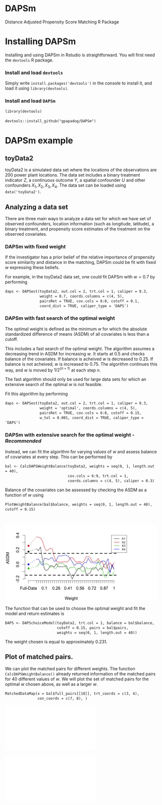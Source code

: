 # DAPSm
Distance Adjusted Propensity Score Matching R Package

# Installing DAPSm
Installing and using DAPSm in Rstudio is straightforward. You will first need the ```devtools``` R package.
### Install and load ```devtools```
Simply write ```install.packages('devtools')``` in the console to install it, and load it using ```library(devtools)```.
### Install and load ```DAPSm```
```
library(devtools)

devtools::install_github("gpapadog/DAPSm")
```

# DAPSm example

## toyData2
toyData2 is a simulated data set where the locations of the observations are 200 power plant locations. The data set includes a binary treatment indicator $Z$, a continuous outcome $Y$, a spatial confounder $U$ and other confounders $X_1, X_2, X_3, X_4$. The data set can be loaded using ```data('toyData2')```.

## Analyzing a data set

There are three main ways to analyze a data set for which we have set of observed confounders, location information (such as longitude, latitude), a binary treatment, and propensity score estimates of the treatment on the observed covariates.

### DAPSm with fixed weight

If the investigator has a prior belief of the relative importance of propensity score similarity and distance in the matching, DAPSm could be fit with fixed $w$ expressing these beliefs.

For example, in the toyData2 data set, one could fit DAPSm with $w = 0.7$ by performing

```
daps <- DAPSest(toyData2, out.col = 2, trt.col = 1, caliper = 0.3,
                weight = 0.7, coords.columns = c(4, 5),
                pairsRet = TRUE, cov.cols = 6:8, cutoff = 0.1,
                coord_dist = TRUE, caliper_type = 'DAPS')
```

### DAPSm with fast search of the optimal weight

The optimal weight is defined as the minimum $w$ for which the absolute standardized difference of means (ASDM) of all covariates is less than a cutoff.

This includes a fast search of the optimal weight. The algorithm assumes a decreasing trend in ASDM for increasing $w$. It starts at 0.5 and checks balance of the covariates. If balance is acheived $w$ is decreased to 0.25. If balance is not acheived, $w$ is increased to 0.75. The algorithm continues this way, and $w$ is moved by $1/2^(n + 1)$ at each step $n$.

The fast algorithm should only be used for large data sets for which an extensive search of the optimal $w$ is not feasible.

Fit this algorithm by performing

```
daps <- DAPSest(toyData2, out.col = 2, trt.col = 1, caliper = 0.3,
                weight = 'optimal', coords.columns = c(4, 5),
                pairsRet = TRUE, cov.cols = 6:8, cutoff = 0.15,
                w_tol = 0.001, coord_dist = TRUE, caliper_type = 'DAPS')
```

### DAPSm with extensive search for the optimal weight - *Recommended*

Instead, we can fit the algorithm for varying values of $w$ and assess balance of covariates at every step. This can be performed by

```
bal <- CalcDAPSWeightBalance(toyData2, weights = seq(0, 1, length.out = 40),
                             cov.cols = 6:9, trt.col = 1,
                             coords.columns = c(4, 5), caliper = 0.3)
```

Balance of the covariates can be assessed by checking the ASDM as a function of $w$ using

```
PlotWeightBalance(bal$balance, weights = seq(0, 1, length.out = 40), cutoff = 0.15)
```

<br>

![Alt text](images/DAPSm_plot1.png)

The function that can be used to choose the optimal weight and fit the model and return estimates is
```
DAPS <- DAPSchoiceModel(toyData2, trt.col = 1, balance = bal$balance,
                        cutoff = 0.15, pairs = bal$pairs,
                        weights = seq(0, 1, length.out = 40))
```
The weight chosen is equal to approximately 0.231.


## Plot of matched pairs.
We can plot the matched pairs for different weights. The function ```CalcDAPSWeightBalance()``` already returned information of the matched pairs for 40 different values of $w$. We will plot the set of matched pairs for the optimal $w$ chosen above, as well as a larger $w$.

```
MatchedDataMap(x = bal$full_pairs[[10]], trt_coords = c(3, 4),
               con_coords = c(7, 8), )
```

![Alt text width="304"](images/plot2.pdf)

![Alt text](images/plot3.pdf)
